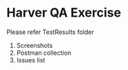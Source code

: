 Harver QA Exercise
========================

Please refer TestResults folder 
1. Screenshots
2. Postman collection
3. Issues list